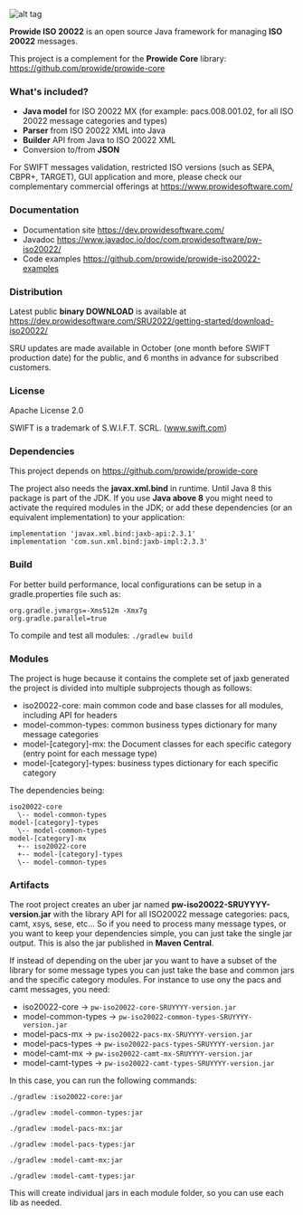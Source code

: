 ![alt tag](https://www.prowidesoftware.com/img/logo/horizontal/500x142.png)



**Prowide ISO 20022** is an open source Java framework for managing **ISO 20022** messages.

This project is a complement for the **Prowide Core** library: https://github.com/prowide/prowide-core

### What's included?

* **Java model** for ISO 20022 MX (for example: pacs.008.001.02, for all ISO 20022 message categories and types)
* **Parser** from ISO 20022 XML into Java
* **Builder** API from Java to ISO 20022 XML
* Conversion to/from **JSON**

For SWIFT messages validation, restricted ISO versions (such as SEPA, CBPR+, TARGET), GUI application and more, please check our complementary commercial offerings at https://www.prowidesoftware.com/

### Documentation
* Documentation site https://dev.prowidesoftware.com/
* Javadoc https://www.javadoc.io/doc/com.prowidesoftware/pw-iso20022/
* Code examples https://github.com/prowide/prowide-iso20022-examples

### Distribution
Latest public **binary DOWNLOAD** is available at https://dev.prowidesoftware.com/SRU2022/getting-started/download-iso20022/ 

SRU updates are made available in October (one month before SWIFT production date) for the public, and 6 months in advance for subscribed customers.

### License

Apache License 2.0

SWIFT is a trademark of S.W.I.F.T. SCRL. (www.swift.com)

### Dependencies

This project depends on https://github.com/prowide/prowide-core

The project also needs the **javax.xml.bind** in runtime. Until Java 8 this package is part of the JDK. 
If you use **Java above 8** you might need to activate the required modules in the JDK; or add these dependencies (or an equivalent implementation) to your application:
```
implementation 'javax.xml.bind:jaxb-api:2.3.1'
implementation 'com.sun.xml.bind:jaxb-impl:2.3.3'
```

### Build

For better build performance, local configurations can be setup in a gradle.properties file such as:
```
org.gradle.jvmargs=-Xms512m -Xmx7g
org.gradle.parallel=true
```

To compile and test all modules:
`./gradlew build`

### Modules

The project is huge because it contains the complete set of jaxb generated the project is divided into multiple subprojects though as follows:
* iso20022-core: main common code and base classes for all modules, including API for headers
* model-common-types: common business types dictionary for many message categories
* model-[category]-mx: the Document classes for each specific category (entry point for each message type)
* model-[category]-types: business types dictionary for each specific category

The dependencies being:
```
iso20022-core
  \-- model-common-types
model-[category]-types
  \-- model-common-types
model-[category]-mx
  +-- iso20022-core
  +-- model-[category]-types
  \-- model-common-types
```

### Artifacts

The root project creates an uber jar named **pw-iso20022-SRUYYYY-version.jar** with the library API for all ISO20022
message categories: pacs, camt, xsys, sese, etc... So if you need to process many message types, or you 
want to keep your dependencies simple, you can just take the single jar output. This is also the jar published in
**Maven Central**.

If instead of depending on the uber jar you want to have a subset of the library for some message types you can just 
take the base and common jars and the specific category modules. For instance to use ony the pacs and camt messages, you need:
* iso20022-core -> `pw-iso20022-core-SRUYYYY-version.jar`
* model-common-types -> `pw-iso20022-common-types-SRUYYYY-version.jar`
* model-pacs-mx -> `pw-iso20022-pacs-mx-SRUYYYY-version.jar`
* model-pacs-types -> `pw-iso20022-pacs-types-SRUYYYY-version.jar`
* model-camt-mx -> `pw-iso20022-camt-mx-SRUYYYY-version.jar`
* model-camt-types -> `pw-iso20022-camt-types-SRUYYYY-version.jar` 

In this case, you can run the following commands:

`./gradlew :iso20022-core:jar`

`./gradlew :model-common-types:jar`

`./gradlew :model-pacs-mx:jar`

`./gradlew :model-pacs-types:jar`

`./gradlew :model-camt-mx:jar`

`./gradlew :model-camt-types:jar`

This will create individual jars in each module folder, so you can use each lib as needed.

